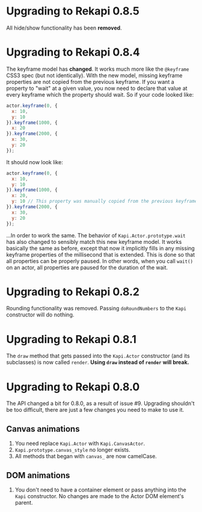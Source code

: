 # Upgrading to Rekapi 0.8.5

All hide/show functionality has been __removed__.

# Upgrading to Rekapi 0.8.4

The keyframe model has __changed__.  It works much more like the `@keyframe`
CSS3 spec (but not identically).  With the new model, missing keyframe
properties are not copied from the previous keyframe.  If you want a
property to "wait" at a given value, you now need to declare that value at
every keyframe which the property should wait. So if your code looked like:

````javascript
actor.keyframe(0, {
  x: 10,
  y: 10
}).keyframe(1000, {
  x: 20
}).keyframe(2000, {
  x: 30,
  y: 20
});
````

It should now look like:

````javascript
actor.keyframe(0, {
  x: 10,
  y: 10
}).keyframe(1000, {
  x: 20,
  y: 10 // This property was manually copied from the previous keyframe!
}).keyframe(2000, {
  x: 30,
  y: 20
});
````

...In order to work the same.  The behavior of `Kapi.Actor.prototype.wait` has
also changed to sensibly match this new keyframe model.  It works basically the
same as before, except that now it implicitly fills in any missing keyframe
properties of the millisecond that is extended.  This is done so that all
properties can be properly paused.  In other words, when you call `wait()` on
an actor, all properties are paused for the duration of the wait.

# Upgrading to Rekapi 0.8.2

Rounding functionality was removed.  Passing `doRoundNumbers` to the `Kapi`
constructor will do nothing.

# Upgrading to Rekapi 0.8.1

The `draw` method that gets passed into the `Kapi.Actor` constructor (and its
subclasses) is now called `render`.  __Using `draw` instead of `render` will
break.__

# Upgrading to Rekapi 0.8.0

The API changed a bit for 0.8.0, as a result of issue #9.  Upgrading shouldn't
be too difficult, there are just a few changes you need to make to use it.

## Canvas animations

  1.  You need replace `Kapi.Actor` with `Kapi.CanvasActor`.
  2.  `Kapi.prototype.canvas_style` no longer exists.
  3.  All methods that began with `canvas_` are now camelCase.

## DOM animations

  1.  You don't need to have a container element or pass anything into the
  `Kapi` constructor.  No changes are made to the Actor DOM element's parent.

